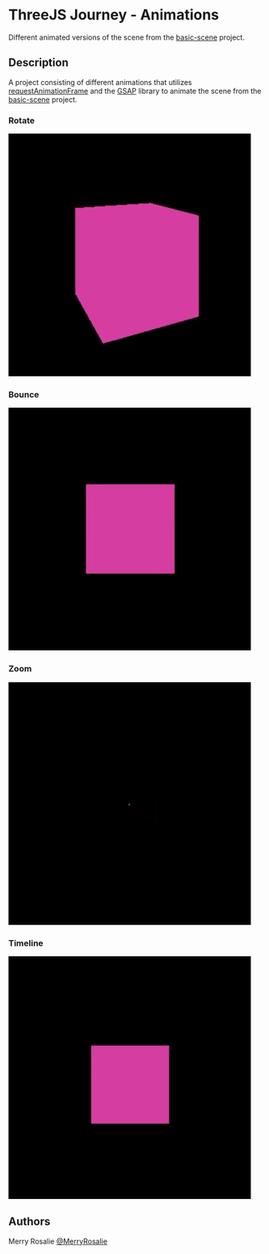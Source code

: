# ThreeJS Journey - Animations

Different animated versions of the scene from the [basic-scene](../basic-scene/) project.

## Description

A project consisting of different animations that utilizes [requestAnimationFrame](https://developer.mozilla.org/en-US/docs/Web/API/window/requestAnimationFrame) and the [GSAP](https://greensock.com/gsap/) library to animate the scene from the [basic-scene](../basic-scene/) project.

### Rotate

![Cube rotates](./src/rotate/rotate.gif)

### Bounce

![Cube bounces](./src/bounce/bounce.gif)

### Zoom

![Cube zooms](./src/zoom/zoom.gif)

### Timeline

![Animation with timeline](./src/timeline/timeline.gif)

## Authors

Merry Rosalie [@MerryRosalie](https://github.com/MerryRosalie)

